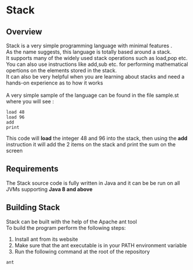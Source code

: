 # Stack
## Overview 
Stack is a very simple programming language with minimal features .\
As the name suggests, this language is totally based around a stack. \
It supports many of the widely used stack operations such as load,pop etc. \
You can also use instructions like add,sub etc. for performing mathematical opertions on the elements stored in the stack.\
It can also be very helpful when you are learning about stacks and need a hands-on experience as to how it works\
\
A very simple sample of the language can be found in the file sample.st where you will see :
```
load 48
load 96
add
print 
```
This code will **load** the integer 48 and 96 into the stack, then using the **add** instruction it will add the 2 items on the stack and
print the sum on the screen

## Requirements
The Stack source code is fully written in Java and it can be be run on all JVMs supporting **Java 8 and above**

## Building Stack
Stack can be built with the help of the Apache ant tool\
To build the program perform the following steps:
1. Install ant from its website 
2. Make sure that the ant executable is in your PATH environment variable
3. Run the following command at the root of the repository
```
ant
```

